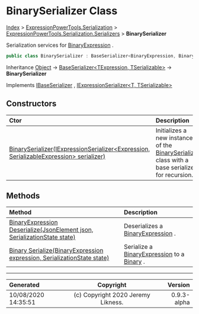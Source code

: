 ﻿# BinarySerializer Class

[Index](../index.md) > [ExpressionPowerTools.Serialization](ExpressionPowerTools.Serialization.a.md) > [ExpressionPowerTools.Serialization.Serializers](ExpressionPowerTools.Serialization.Serializers.n.md) > **BinarySerializer**

Serialization services for [BinaryExpression](https://docs.microsoft.com/dotnet/api/system.linq.expressions.binaryexpression) .

```csharp
public class BinarySerializer : BaseSerializer<BinaryExpression, Binary>, IExpressionSerializer<BinaryExpression, Binary>, IBaseSerializer
```

Inheritance [Object](https://docs.microsoft.com/dotnet/api/system.object) → [BaseSerializer&lt;TExpression, TSerializable>](ExpressionPowerTools.Serialization.Serializers.BaseSerializer`2.cs.md) → **BinarySerializer**

Implements  [IBaseSerializer](ExpressionPowerTools.Serialization.Signatures.IBaseSerializer.i.md) ,  [IExpressionSerializer&lt;T, TSerializable>](ExpressionPowerTools.Serialization.Signatures.IExpressionSerializer`2.i.md) 

## Constructors

| Ctor | Description |
| :-- | :-- |
| [BinarySerializer(IExpressionSerializer&lt;Expression, SerializableExpression> serializer)](ExpressionPowerTools.Serialization.Serializers.BinarySerializer.ctor.md#binaryserializeriexpressionserializerexpression-serializableexpression-serializer) | Initializes a new instance of the [BinarySerializer](ExpressionPowerTools.Serialization.Serializers.BinarySerializer.cs.md) class with a            base serializer for recursion. |
## Methods

| Method | Description |
| :-- | :-- |
| [BinaryExpression Deserialize(JsonElement json, SerializationState state)](ExpressionPowerTools.Serialization.Serializers.BinarySerializer.Deserialize.m.md) | Deserializes a [BinaryExpression](https://docs.microsoft.com/dotnet/api/system.linq.expressions.binaryexpression) . |
| [Binary Serialize(BinaryExpression expression, SerializationState state)](ExpressionPowerTools.Serialization.Serializers.BinarySerializer.Serialize.m.md) | Serialize a [BinaryExpression](https://docs.microsoft.com/dotnet/api/system.linq.expressions.binaryexpression) to a [Binary](ExpressionPowerTools.Serialization.Serializers.Binary.cs.md) . |

---

| Generated | Copyright | Version |
| :-- | :-: | --: |
| 10/08/2020 14:35:51 | (c) Copyright 2020 Jeremy Likness. | 0.9.3-alpha |
